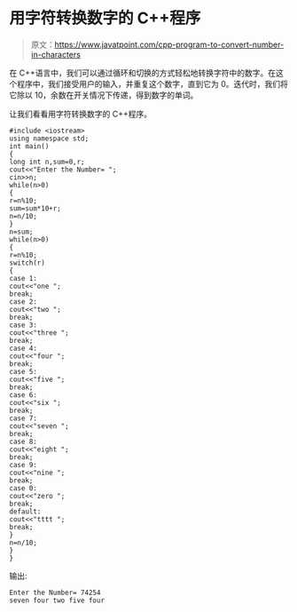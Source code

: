 # 用字符转换数字的 C++程序

> 原文：<https://www.javatpoint.com/cpp-program-to-convert-number-in-characters>

在 C++语言中，我们可以通过循环和切换的方式轻松地转换字符中的数字。在这个程序中，我们接受用户的输入，并重复这个数字，直到它为 0。迭代时，我们将它除以 10，余数在开关情况下传递，得到数字的单词。

让我们看看用字符转换数字的 C++程序。

```
#include <iostream>
using namespace std;
int main()
{
long int n,sum=0,r;  
cout<<"Enter the Number= ";  
cin>>n;  
while(n>0)  
{  
r=n%10;  
sum=sum*10+r;  
n=n/10;  
}  
n=sum;  
while(n>0)  
{  
r=n%10;  
switch(r)  
{  
case 1:  
cout<<"one ";  
break;  
case 2:  
cout<<"two ";  
break;  
case 3:  
cout<<"three ";
break;  
case 4:  
cout<<"four ";
break;  
case 5:  
cout<<"five ";
break;  
case 6:  
cout<<"six "; 
break;  
case 7:
cout<<"seven ";
break;
case 8:  
cout<<"eight ";  
break;  
case 9:  
cout<<"nine ";
break;  
case 0:  
cout<<"zero ";
break;  
default:  
cout<<"tttt ";  
break;  
}  
n=n/10;  
}  
}

```

输出:

```
Enter the Number= 74254
seven four two five four

```
